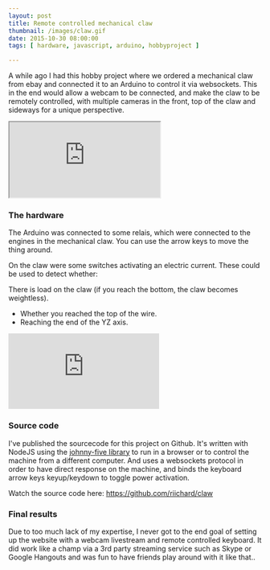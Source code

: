 ```yaml
---
layout: post
title: Remote controlled mechanical claw
thumbnail: /images/claw.gif
date: 2015-10-30 08:00:00 
tags: [ hardware, javascript, arduino, hobbyproject ]

---
```

    
A while ago I had this hobby project where we ordered a mechanical claw from ebay and
connected it to an Arduino to control it via websockets. 
This in the end would allow a webcam to be connected, and make the claw to be
remotely controlled, with multiple cameras in the front, top of the claw and
sideways for a unique perspective.

<div class="embed-responsive embed-responsive-1by1">
<iframe class="embed-responsive-item" src="https://vine.co/v/hlIMBpIzHKr/embed/simple"></iframe>
</div>

### The hardware 

The Arduino was connected to some relais, which were connected to the engines
in the mechanical claw. You can use the arrow keys to move the thing around.

On the claw were some switches activating an electric current. These could be
used to detect whether:

There is load on the claw (if you reach the bottom, the claw becomes
weightless).
- Whether you reached the top of the wire.
- Reaching the end of the YZ axis.

<div class="embed-responsive embed-responsive-1by1">
<iframe class="embed-responsive-item" src="https://vine.co/v/eYlBrFTbDPV/embed/simple"
frameborder="0"></iframe><script
src="https://platform.vine.co/static/scripts/embed.js"></script>
</div>

### Source code

I've published the sourcecode for this project on Github. It's written with
NodeJS using the [johnny-five library] to run in a browser or to control the machine from a
different computer. And uses a websockets protocol in order to have direct response on the machine,
and binds the keyboard arrow keys keyup/keydown to toggle power activation.

Watch the source code here: https://github.com/riichard/claw

[johnny-five library]: https://github.com/rwaldron/johnny-five

### Final results 
Due to too much lack of my expertise, I never got to the end goal of setting up the website with a webcam livestream and remote controlled keyboard.
It did work like a champ via a 3rd party streaming service such as Skype or
Google Hangouts and was fun to have friends play around with it like that..
